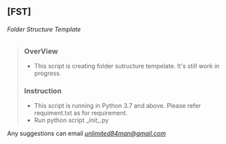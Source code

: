 ## [FST] 
###### Folder Structure Template

> ### OverView
>
> - This script is creating folder sutructure tempelate. It's still
>   work in progress.
>
> ### Instruction
>
> - This script is running in Python 3.7 and above. Please refer requiment.txt
>   as for requirement.
> - Run python script \__init__.py

Any suggestions can email
*unlimited84man@gmail.com*
